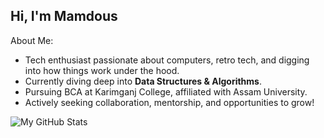 ## Hi, I'm Mamdous
About Me:
- Tech enthusiast passionate about computers, retro tech, and digging into how things work under the hood.  
- Currently diving deep into **Data Structures & Algorithms**.  
- Pursuing BCA at Karimganj College, affiliated with Assam University.
- Actively seeking collaboration, mentorship, and opportunities to grow!
  
![My GitHub Stats](https://github-readme-stats.vercel.app/api?username=Mamdous-usual&theme=nightowl&show_icons=true&count_private=true)
